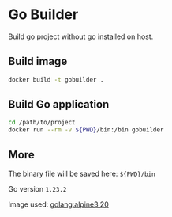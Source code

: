 # Go Builder
Build go project without go installed on host.

## Build image
```bash
docker build -t gobuilder .
```

## Build Go application
```bash
cd /path/to/project
docker run --rm -v ${PWD}/bin:/bin gobuilder
```

## More
The binary file will be saved here: `${PWD}/bin`

Go version `1.23.2`

Image used: [golang:alpine3.20](https://hub.docker.com/layers/library/golang/alpine3.20/images/sha256-d21e934609de95ab75ba852128106ccf95ee7531e8b832b5f3b4e833d47a1ba2?context=explore)